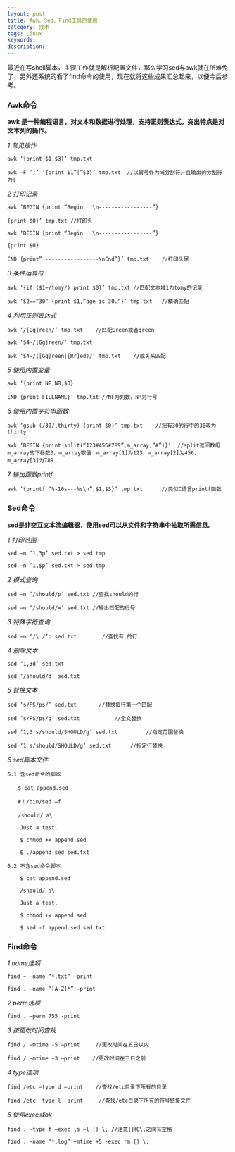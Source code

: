 ```yaml
---
layout: post
title: Awk、Sed、Find工具的使用
category: 技术
tags: Linux
keywords: 
description: 
---
```


最近在写shell脚本，主要工作就是解析配置文件，那么学习sed与awk就在所难免了，另外还系统的看了find命令的使用，现在就将这些成果汇总起来，以便今后参考。

### Awk命令

**awk 是一种编程语言，对文本和数据进行处理，支持正则表达式，突出特点是对文本列的操作。**

  *1 常见操作*

	awk ‘{print $1,$3}’ tmp.txt

	awk –F ‘:’ ‘{print $1”|”$3}’ tmp.txt  //以冒号作为域分割符并且输出的分割符为|

  *2 打印记录*

	awk ‘BEGIN {print “Begin   \n-----------------”}

	{print $0}’ tmp.txt //打印头

	awk ‘BEGIN {print “Begin   \n-----------------”}

	{print $0}

	END {print” -----------------\nEnd”}’ tmp.txt    //打印头尾

  *3 条件运算符*

	awk ‘{if ($1~/tomy/) print $0}’ tmp.txt //匹配文本域1为tomy的记录

	awk ‘$2==”30” {print $1,”age is 30.”}’ tmp.txt   //精确匹配

  *4 利用正则表达式*

	awk ‘/[Gg]reen/’ tmp.txt    //匹配Green或者green

	awk ‘$4~/[Gg]reen/’ tmp.txt

	awk ‘$4~/([Gg]reen|[Rr]ed)/’ tmp.txt    //或关系匹配

  *5 使用内置变量*

	awk ‘{print NF,NR,$0}

	END {print FILENAME}’ tmp.txt //NF为列数，NR为行号

  *6 使用内置字符串函数*

	awk ‘gsub (/30/,thirty) {print $0}’ tmp.txt    //把有30的行中的30改为thirty

	awk ‘BEGIN {print split(“123#456#789”,m_array,”#”)}’  //split返回数组m_array的下标数3，m_array取值：m_array[1]为123，m_array[2]为456，m_array[3]为789

  *7 输出函数printf*

	awk ‘{printf “%-10s---%s\n”,$1,$3}’ tmp.txt      //类似C语言printf函数

### Sed命令

**sed是非交互文本流编辑器，使用sed可以从文件和字符串中抽取所需信息。**

  *1 打印范围*

	sed –n ‘1,3p’ sed.txt > sed.tmp

	sed –n ‘1,$p’ sed.txt > sed.tmp

  *2 模式查询*

	sed –n ‘/should/p’ sed.txt //查找should的行

	sed –n ‘/should/=’ sed.txt //输出匹配的行号

  *3 特殊字符查询*

	sed –n ‘/\./’p sed.txt        //查找有.的行

  *4 删除文本*

	sed ‘1,3d’ sed.txt

	sed ‘/should/d’ sed.txt

  *5 替换文本*

	sed ‘s/PS/ps/’ sed.txt       //替换每行第一个匹配

	sed ‘s/PS/ps/g’ sed.txt           //全文替换

	sed ‘1,3 s/should/SHOULD/g’ sed.txt         //指定范围替换

	sed ‘1 s/should/SHOULD/g’ sed.txt      //指定行替换

  *6 sed脚本文件*

    6.1 含sed命令的脚本

```
　　$ cat append.sed

　　#！/bin/sed –f

　　/should/ a\

	Just a test.

	$ chmod +x append.sed

	$ ./append.sed sed.txt
```

    6.2 不含sed命令脚本

```
	$ cat append.sed

	/should/ a\

	Just a test.

	$ chmod +x append.sed

	$ sed -f append.sed sed.txt
```

### Find命令

  *1 name选项*

	find ~ -name “*.txt” –print

	find . –name “[A-Z]*” –print

  *2 perm选项*

	find . –perm 755 -print

  *3 按更改时间查找*

	find / -mtime -5 –print     //更改时间在五日以内

	find / -mtime +3 –print    //更改时间在三日之前

  *4 type选项*

	find /etc –type d –print    //查找/etc目录下所有的目录

	find /etc –type l –print     //查找/etc目录下所有的符号链接文件

  *5 使用exec或ok*

	find . –type f –exec ls –l {} \; //注意{}和\;之间有空格

	find . -name “*.log” –mtime +5 -exec rm {} \;


